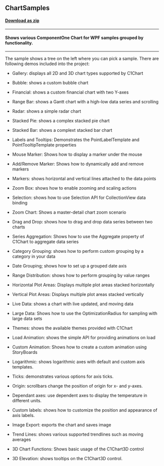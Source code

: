 ## ChartSamples
#### [Download as zip](https://downgit.github.io/#/home?url=https://github.com/GrapeCity/ComponentOne-WPF-Samples/tree/master/\NET_4.5.2\C1.WPF.Chart\CS\ChartSamples)
____
#### Shows various ComponentOne Chart for WPF samples grouped by functionality.
____
The sample shows a tree on the left where you can pick a sample.
There are following demos included into the project:



* Gallery: displays all 2D and 3D chart types supported by C1Chart


* Bubble: shows a custom bubble chart


* Financial: shows a custom financial chart with two Y-axes


* Range Bar: shows a Gantt chart with a high-low data series and scrolling


* Radar: shows a simple radar chart


* Stacked Pie: shows a complex stacked pie chart


* Stacked Bar: shows a complext stacked bar chart


* Labels and Tooltips: Demonstrates the PointLabelTemplate and PointTooltipTemplate properties


* Mouse Marker: Shows how to display a marker under the mouse


* Add/Remove Marker: Shows how to dynamically add and remove markers


* Markers: shows horizontal and vertical lines attached to the data points


* Zoom Box: shows how to enable zooming and scaling actions


* Selection: shows how to use Selection API for CollectionView data binding


* Zoom Chart: Shows a master-detail chart zoom scenario


* Drag and Drop: shows how to drag and drop data series between two charts


* Series Aggregation: Shows how to use the Aggregate property of C1Chart to aggregate data series


* Category Grouping: shows how to perform custom grouping by a category in your data


* Date Grouping; shows how to set up a grouped date axis


* Range Distribution: shows how to perform grouping by value ranges


* Horizontal Plot Areas: Displays multiple plot areas stacked horizontally


* Vertical Plot Areas: Displays multiple plot areas stacked vertically


* Live Data: shows a chart with live updated, and moving data


* Large Data: Shows how to use the OptimizationRadius for sampling with large data sets


* Themes: shows the available themes provided with C1Chart


* Load Animation: shows the simple API for providing animations on load


* Custom Animation: Shows how to create a custom animation using StoryBoards


* Logarithmic: shows logarithmic axes with default and custom axis templates.


* Ticks: demonstrates various options for axis ticks.


* Origin: scrollbars change the position of origin for x- and y-axes.


* Dependant axes: use dependent axes to display the temperature in different units.


* Custom labels: shows how to customize the position and appearance of axis labels.


* Image Export: exports the chart and saves image


* Trend Lines: shows various supported trendlines such as moving averages


* 3D Chart Functions: Shows basic usage of the C1Chart3D control


* 3D Elevation: shows tooltips on the C1Chart3D control.
